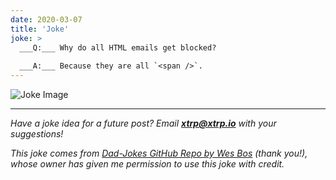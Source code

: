 ```yaml
---
date: 2020-03-07
title: 'Joke'
joke: >
  ___Q:___ Why do all HTML emails get blocked?
  
  ___A:___ Because they are all `<span />`.
---
```


![Joke Image](https://private.xtrp.io/projects/DailyDeveloperJokes/public_image_server/images/5e1259427b3da.png)

---
*Have a joke idea for a future post? Email **[xtrp@xtrp.io](mailto:xtrp@xtrp.io)** with your suggestions!*

*This joke comes from [Dad-Jokes GitHub Repo by Wes Bos](https://github.com/wesbos/dad-jokes) (thank you!), whose owner has given me permission to use this joke with credit.*

<!-- 
Joke text:
**Q:** Why do all HTML emails get blocked?

**A:** Because they are all `<span />`.
 -->

